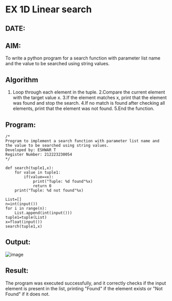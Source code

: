 # EX 1D Linear search
## DATE:
## AIM:
To write a python program for a search function with parameter list name and the value to be searched using string values.



## Algorithm
1. Loop through each element in the tuple.
2.Compare the current element with the target value x.
3.If the element matches x, print that the element was found and stop the search.
4.If no match is found after checking all elements, print that the element was not found.
5.End the function.
   

## Program:
```
/*
Program to implement a search function with parameter list name and the value to be searched using string values.
Developed by: ESHWAR T
Register Number: 212223230054
*/
```
```
def search(tuple1,x):
    for value in tuple1:
        if(value==x):
            print("Tuple: %d found"%x)
            return 0
    print("Tuple: %d not found"%x)
    
List=[]
n=int(input())
for i in range(n):
    List.append(int(input()))
tuple1=tuple(List)
x=float(input())
search(tuple1,x)
```

## Output:

![image](https://github.com/user-attachments/assets/229f998a-4722-4e31-85b0-2e17f03f013e)


## Result:
The program was executed successfully, and it correctly checks if the input element is present in the list, printing "Found" if the element exists or "Not Found" if it does not.
